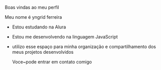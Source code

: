 Boas vindas ao meu perfil

Meu nome é yngrid ferreira

- Estou estudando na Alura
- Estou me desenvolvendo na linguagem JavaScript
- utilizo esse espaço para minha organização e compartilhamento dos meus projetos desenvolvidos

  Voce~pode entrar em contato comigo 
